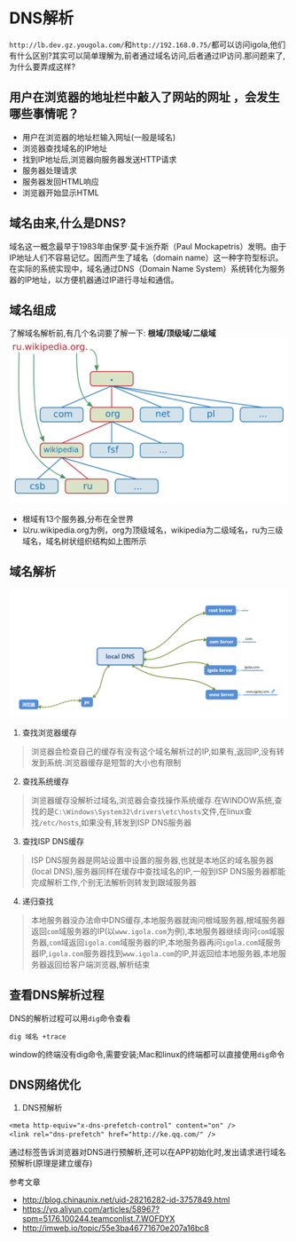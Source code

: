 # DNS解析  
`http://lb.dev.gz.yougola.com/`和`http://192.168.0.75/`都可以访问igola,他们有什么区别?其实可以简单理解为,前者通过域名访问,后者通过IP访问.那问题来了,为什么要弄成这样?

## 用户在浏览器的地址栏中敲入了网站的网址 ，会发生哪些事情呢？
- 用户在浏览器的地址栏输入网址(一般是域名)
- 浏览器查找域名的IP地址
- 找到IP地址后,浏览器向服务器发送HTTP请求
- 服务器处理请求
- 服务器发回HTML响应
- 浏览器开始显示HTML

## 域名由来,什么是DNS?  
域名这一概念最早于1983年由保罗·莫卡派乔斯（Paul Mockapetris）发明。由于IP地址人们不容易记忆。因而产生了域名（domain name）这一种字符型标识。在实际的系统实现中，域名通过DNS（Domain Name System）系统转化为服务器的IP地址，以方便机器通过IP进行寻址和通信。

## 域名组成
了解域名解析前,有几个名词要了解一下: **根域/顶级域/二级域**
![](./images/dns-constructor.png)
- 根域有13个服务器,分布在全世界
- 以ru.wikipedia.org为例，org为顶级域名，wikipedia为二级域名，ru为三级域名，域名树状组织结构如上图所示

## 域名解析
![](./images/dns-search.png)
1. 查找浏览器缓存
> 浏览器会检查自己的缓存有没有这个域名解析过的IP,如果有,返回IP,没有转发到系统.浏览器缓存是短暂的大小也有限制 

2. 查找系统缓存
> 浏览器缓存没解析过域名,浏览器会查找操作系统缓存.在WINDOW系统,查找的是`C:\Windows\System32\drivers\etc\hosts`文件,在linux查找`/etc/hosts`,如果没有,转发到ISP DNS服务器

3. 查找ISP DNS缓存  
> ISP DNS服务器是网站设置中设置的服务器,也就是本地区的域名服务器(local DNS),服务器同样在缓存中查找域名的IP,一般到ISP DNS服务器都能完成解析工作,个别无法解析则转发到跟域服务器

4. 递归查找
> 本地服务器没办法命中DNS缓存,本地服务器就询问根域服务器,根域服务器返回`com`域服务器的IP(以`www.igola.com`为例),本地服务器继续询问`com`域服务器,`com`域返回`igola.com`域服务器的IP,本地服务器再问`igola.com`域服务器IP,`igola.com`服务器找到`www.igola.com`的IP,并返回给本地服务器,本地服务器返回给客户端浏览器,解析结束

## 查看DNS解析过程
DNS的解析过程可以用`dig`命令查看
```
dig 域名 +trace
```
window的终端没有dig命令,需要安装;Mac和linux的终端都可以直接使用`dig`命令

## DNS网络优化
1. DNS预解析
```
<meta http-equiv="x-dns-prefetch-control" content="on" />
<link rel="dns-prefetch" href="http://ke.qq.com/" />
```
通过标签告诉浏览器对DNS进行预解析,还可以在APP初始化时,发出请求进行域名预解析(原理是建立缓存)


参考文章
- http://blog.chinaunix.net/uid-28216282-id-3757849.html
- https://yq.aliyun.com/articles/58967?spm=5176.100244.teamconlist.7.WOFDYX
- http://imweb.io/topic/55e3ba46771670e207a16bc8

